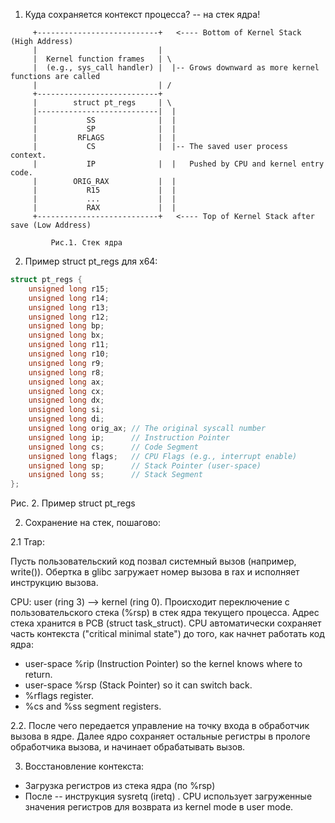 1. Куда сохраняется контекст процесса? -- на стек ядра!
```text
     +---------------------------+   <---- Bottom of Kernel Stack (High Address)
     |                           |
     |  Kernel function frames   | \
     |  (e.g., sys_call handler) |  |-- Grows downward as more kernel functions are called
     |                           | /
     +---------------------------+
     |        struct pt_regs     | \
     |---------------------------|  |
     |           SS              |  |
     |           SP              |  |
     |         RFLAGS            |  |
     |           CS              |  |-- The saved user process context.
     |           IP              |  |   Pushed by CPU and kernel entry code.
     |        ORIG_RAX           |  |
     |           R15             |  |
     |           ...             |  |
     |           RAX             |  |
     +---------------------------+   <---- Top of Kernel Stack after save (Low Address)
```
             Рис.1. Стек ядра

2. Пример struct pt_regs для x64:
```c
struct pt_regs {
    unsigned long r15;
    unsigned long r14;
    unsigned long r13;
    unsigned long r12;
    unsigned long bp;
    unsigned long bx;
    unsigned long r11;
    unsigned long r10;
    unsigned long r9;
    unsigned long r8;
    unsigned long ax;
    unsigned long cx;
    unsigned long dx;
    unsigned long si;
    unsigned long di;
    unsigned long orig_ax; // The original syscall number
    unsigned long ip;      // Instruction Pointer
    unsigned long cs;      // Code Segment
    unsigned long flags;   // CPU Flags (e.g., interrupt enable)
    unsigned long sp;      // Stack Pointer (user-space)
    unsigned long ss;      // Stack Segment
};
```
Рис. 2. Пример struct pt_regs

2. Сохранение на стек, пошагово:

2.1 Trap:

Пусть пользовательский код позвал системный вызов (например, write()). Обертка в glibc загружает номер вызова в rax и исполняет инструкцию вызова.

CPU:  user (ring 3) -->  kernel (ring 0).
Происходит переключение с пользовательского стека (%rsp) в стек ядра текущего процесса. Адрес стека хранится в PCB (struct task_struct).
CPU автоматически сохраняет часть контекста ("critical minimal state") до того, как начнет работать код ядра:

- user-space %rip (Instruction Pointer) so the kernel knows where to return.
- user-space %rsp (Stack Pointer) so it can switch back.
- %rflags register.
- %cs and %ss segment registers.
 
2.2. После чего передается управление на точку входа в обработчик вызова в ядре.
Далее ядро сохраняет остальные регистры в прологе обработчика вызова, и начинает обрабатывать вызов.


3. Восстановление контекста:
   
- Загрузка регистров из стека ядра (по %rsp)
- После -- инструкция sysretq (iretq) . CPU использует загруженные значения регистров для возврата из kernel mode в user mode.
